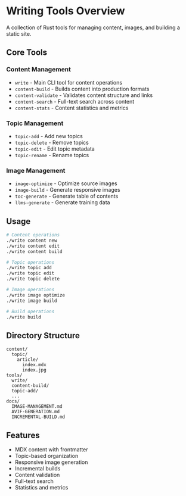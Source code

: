# Writing Tools Overview

A collection of Rust tools for managing content, images, and building a static site.

## Core Tools

### Content Management

- `write` - Main CLI tool for content operations
- `content-build` - Builds content into production formats
- `content-validate` - Validates content structure and links
- `content-search` - Full-text search across content
- `content-stats` - Content statistics and metrics

### Topic Management

- `topic-add` - Add new topics
- `topic-delete` - Remove topics
- `topic-edit` - Edit topic metadata
- `topic-rename` - Rename topics

### Image Management

- `image-optimize` - Optimize source images
- `image-build` - Generate responsive images
- `toc-generate` - Generate table of contents
- `llms-generate` - Generate training data

## Usage

```bash
# Content operations
./write content new
./write content edit
./write content build

# Topic operations
./write topic add
./write topic edit
./write topic delete

# Image operations
./write image optimize
./write image build

# Build operations
./write build
```

## Directory Structure

```
content/
  topic/
    article/
      index.mdx
      index.jpg
tools/
  write/
  content-build/
  topic-add/
  ...
docs/
  IMAGE-MANAGEMENT.md
  AVIF-GENERATION.md
  INCREMENTAL-BUILD.md
```

## Features

- MDX content with frontmatter
- Topic-based organization
- Responsive image generation
- Incremental builds
- Content validation
- Full-text search
- Statistics and metrics
